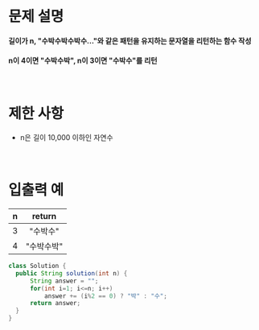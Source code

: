 # 문제 설명<br>
#### 길이가 n, "수박수박수박수..."와 같은 패턴을 유지하는 문자열을 리턴하는 함수 작성
#### n이 4이면 "수박수박", n이 3이면 "수박수"를 리턴<br><br><br>
# 제한 사항<br>
####
- n은 길이 10,000 이하인 자연수<br><br><br>
# 입출력 예  
| n | return | 
---|:---:
| 3 | "수박수" | 
| 4 | "수박수박" |

```java
class Solution {
  public String solution(int n) {
      String answer = "";
      for(int i=1; i<=n; i++)
          answer += (i%2 == 0) ? "박" : "수";
      return answer;
  }
}
```


